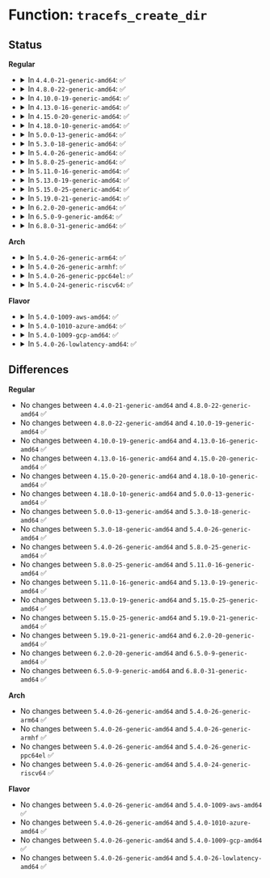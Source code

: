# Function: <code>tracefs_create_dir</code>

## Status
<b>Regular</b>
<ul>
<li>
<details>
<summary>In <code>4.4.0-21-generic-amd64</code>: ✅</summary>

```c
struct dentry * tracefs_create_dir(const char * name, struct dentry * parent)
```

```json
{
  "name": "tracefs_create_dir",
  "collision_type": "Unique Global",
  "inline_type": "No",
  "funcs": [
    {
      "addr": 18446744071582119264,
      "name": "tracefs_create_dir",
      "external": true,
      "loc": "fs/tracefs/inode.c:461",
      "file": "fs/tracefs/inode.c",
      "inline": "seen, unknown",
      "caller_inline": [],
      "caller_func": [
        "kernel/trace/trace.c:init_tracer_tracefs",
        "kernel/trace/trace.c:init_tracer_tracefs",
        "kernel/trace/trace.c:instance_mkdir",
        "kernel/trace/trace_stat.c:register_stat_tracer",
        "kernel/trace/trace_events.c:create_event_toplevel_files",
        "kernel/trace/trace_events.c:event_create_dir",
        "kernel/trace/trace_events.c:event_create_dir"
      ]
    }
  ],
  "symbols": [
    {
      "addr": 18446744071582119264,
      "name": "tracefs_create_dir",
      "section": ".text",
      "bind": "STB_GLOBAL",
      "size": 23
    }
  ]
}
```
</details>
</li>
<li>
<details>
<summary>In <code>4.8.0-22-generic-amd64</code>: ✅</summary>

```c
struct dentry * tracefs_create_dir(const char * name, struct dentry * parent)
```

```json
{
  "name": "tracefs_create_dir",
  "collision_type": "Unique Global",
  "inline_type": "No",
  "funcs": [
    {
      "addr": 18446744071582337584,
      "name": "tracefs_create_dir",
      "external": true,
      "loc": "fs/tracefs/inode.c:461",
      "file": "fs/tracefs/inode.c",
      "inline": "seen, unknown",
      "caller_inline": [],
      "caller_func": [
        "kernel/trace/trace.c:init_tracer_tracefs",
        "kernel/trace/trace.c:init_tracer_tracefs",
        "kernel/trace/trace.c:instance_mkdir",
        "kernel/trace/trace_stat.c:register_stat_tracer",
        "kernel/trace/trace_events.c:create_event_toplevel_files",
        "kernel/trace/trace_events.c:event_create_dir",
        "kernel/trace/trace_events.c:event_create_dir"
      ]
    }
  ],
  "symbols": [
    {
      "addr": 18446744071582337584,
      "name": "tracefs_create_dir",
      "section": ".text",
      "bind": "STB_GLOBAL",
      "size": 23
    }
  ]
}
```
</details>
</li>
<li>
<details>
<summary>In <code>4.10.0-19-generic-amd64</code>: ✅</summary>

```c
struct dentry * tracefs_create_dir(const char * name, struct dentry * parent)
```

```json
{
  "name": "tracefs_create_dir",
  "collision_type": "Unique Global",
  "inline_type": "No",
  "funcs": [
    {
      "addr": 18446744071582428400,
      "name": "tracefs_create_dir",
      "external": true,
      "loc": "fs/tracefs/inode.c:461",
      "file": "fs/tracefs/inode.c",
      "inline": "seen, unknown",
      "caller_inline": [],
      "caller_func": [
        "kernel/trace/trace.c:init_tracer_tracefs",
        "kernel/trace/trace.c:init_tracer_tracefs",
        "kernel/trace/trace.c:instance_mkdir",
        "kernel/trace/trace_stat.c:register_stat_tracer",
        "kernel/trace/trace_hwlat.c:init_hwlat_tracer",
        "kernel/trace/trace_events.c:create_event_toplevel_files",
        "kernel/trace/trace_events.c:event_create_dir",
        "kernel/trace/trace_events.c:event_create_dir"
      ]
    }
  ],
  "symbols": [
    {
      "addr": 18446744071582428400,
      "name": "tracefs_create_dir",
      "section": ".text",
      "bind": "STB_GLOBAL",
      "size": 23
    }
  ]
}
```
</details>
</li>
<li>
<details>
<summary>In <code>4.13.0-16-generic-amd64</code>: ✅</summary>

```c
struct dentry * tracefs_create_dir(const char * name, struct dentry * parent)
```

```json
{
  "name": "tracefs_create_dir",
  "collision_type": "Unique Global",
  "inline_type": "No",
  "funcs": [
    {
      "addr": 18446744071582511936,
      "name": "tracefs_create_dir",
      "external": true,
      "loc": "fs/tracefs/inode.c:459",
      "file": "fs/tracefs/inode.c",
      "inline": "seen, unknown",
      "caller_inline": [],
      "caller_func": [
        "kernel/trace/trace.c:init_tracer_tracefs",
        "kernel/trace/trace.c:init_tracer_tracefs",
        "kernel/trace/trace.c:instance_mkdir",
        "kernel/trace/trace_stat.c:register_stat_tracer",
        "kernel/trace/trace_hwlat.c:init_hwlat_tracer",
        "kernel/trace/trace_events.c:create_event_toplevel_files",
        "kernel/trace/trace_events.c:event_create_dir",
        "kernel/trace/trace_events.c:event_create_dir"
      ]
    }
  ],
  "symbols": [
    {
      "addr": 18446744071582511936,
      "name": "tracefs_create_dir",
      "section": ".text",
      "bind": "STB_GLOBAL",
      "size": 23
    }
  ]
}
```
</details>
</li>
<li>
<details>
<summary>In <code>4.15.0-20-generic-amd64</code>: ✅</summary>

```c
struct dentry * tracefs_create_dir(const char * name, struct dentry * parent)
```

```json
{
  "name": "tracefs_create_dir",
  "collision_type": "Unique Global",
  "inline_type": "No",
  "funcs": [
    {
      "addr": 18446744071582663552,
      "name": "tracefs_create_dir",
      "external": true,
      "loc": "fs/tracefs/inode.c:459",
      "file": "fs/tracefs/inode.c",
      "inline": "seen, unknown",
      "caller_inline": [],
      "caller_func": [
        "kernel/trace/trace.c:init_tracer_tracefs",
        "kernel/trace/trace.c:init_tracer_tracefs",
        "kernel/trace/trace.c:instance_mkdir",
        "kernel/trace/trace_stat.c:register_stat_tracer",
        "kernel/trace/trace_hwlat.c:init_hwlat_tracer",
        "kernel/trace/trace_events.c:create_event_toplevel_files",
        "kernel/trace/trace_events.c:event_create_dir",
        "kernel/trace/trace_events.c:event_create_dir"
      ]
    }
  ],
  "symbols": [
    {
      "addr": 18446744071582663552,
      "name": "tracefs_create_dir",
      "section": ".text",
      "bind": "STB_GLOBAL",
      "size": 23
    }
  ]
}
```
</details>
</li>
<li>
<details>
<summary>In <code>4.18.0-10-generic-amd64</code>: ✅</summary>

```c
struct dentry * tracefs_create_dir(const char * name, struct dentry * parent)
```

```json
{
  "name": "tracefs_create_dir",
  "collision_type": "Unique Global",
  "inline_type": "No",
  "funcs": [
    {
      "addr": 18446744071582857040,
      "name": "tracefs_create_dir",
      "external": true,
      "loc": "fs/tracefs/inode.c:459",
      "file": "fs/tracefs/inode.c",
      "inline": "seen, unknown",
      "caller_inline": [],
      "caller_func": [
        "kernel/trace/trace.c:init_tracer_tracefs",
        "kernel/trace/trace.c:init_tracer_tracefs",
        "kernel/trace/trace.c:instance_mkdir",
        "kernel/trace/trace_stat.c:register_stat_tracer",
        "kernel/trace/trace_hwlat.c:init_hwlat_tracer",
        "kernel/trace/trace_events.c:create_event_toplevel_files",
        "kernel/trace/trace_events.c:event_create_dir",
        "kernel/trace/trace_events.c:event_create_dir",
        "kernel/trace/trace_events.c:event_create_dir"
      ]
    }
  ],
  "symbols": [
    {
      "addr": 18446744071582857040,
      "name": "tracefs_create_dir",
      "section": ".text",
      "bind": "STB_GLOBAL",
      "size": 23
    }
  ]
}
```
</details>
</li>
<li>
<details>
<summary>In <code>5.0.0-13-generic-amd64</code>: ✅</summary>

```c
struct dentry * tracefs_create_dir(const char * name, struct dentry * parent)
```

```json
{
  "name": "tracefs_create_dir",
  "collision_type": "Unique Global",
  "inline_type": "No",
  "funcs": [
    {
      "addr": 18446744071582965312,
      "name": "tracefs_create_dir",
      "external": true,
      "loc": "fs/tracefs/inode.c:459",
      "file": "fs/tracefs/inode.c",
      "inline": "seen, unknown",
      "caller_inline": [],
      "caller_func": [
        "kernel/trace/trace.c:init_tracer_tracefs",
        "kernel/trace/trace.c:init_tracer_tracefs",
        "kernel/trace/trace.c:instance_mkdir",
        "kernel/trace/trace_stat.c:register_stat_tracer",
        "kernel/trace/trace_hwlat.c:init_hwlat_tracer",
        "kernel/trace/trace_events.c:create_event_toplevel_files",
        "kernel/trace/trace_events.c:event_create_dir",
        "kernel/trace/trace_events.c:event_create_dir",
        "kernel/trace/trace_events.c:event_create_dir"
      ]
    }
  ],
  "symbols": [
    {
      "addr": 18446744071582965312,
      "name": "tracefs_create_dir",
      "section": ".text",
      "bind": "STB_GLOBAL",
      "size": 23
    }
  ]
}
```
</details>
</li>
<li>
<details>
<summary>In <code>5.3.0-18-generic-amd64</code>: ✅</summary>

```c
struct dentry * tracefs_create_dir(const char * name, struct dentry * parent)
```

```json
{
  "name": "tracefs_create_dir",
  "collision_type": "Unique Global",
  "inline_type": "No",
  "funcs": [
    {
      "addr": 18446744071583146240,
      "name": "tracefs_create_dir",
      "external": true,
      "loc": "fs/tracefs/inode.c:455",
      "file": "fs/tracefs/inode.c",
      "inline": "seen, unknown",
      "caller_inline": [],
      "caller_func": [
        "kernel/trace/trace.c:init_tracer_tracefs",
        "kernel/trace/trace.c:init_tracer_tracefs",
        "kernel/trace/trace.c:trace_array_create",
        "kernel/trace/trace_stat.c:register_stat_tracer",
        "kernel/trace/trace_hwlat.c:init_hwlat_tracer",
        "kernel/trace/trace_events.c:create_event_toplevel_files",
        "kernel/trace/trace_events.c:event_create_dir",
        "kernel/trace/trace_events.c:event_create_dir",
        "kernel/trace/trace_events.c:event_create_dir"
      ]
    }
  ],
  "symbols": [
    {
      "addr": 18446744071583146240,
      "name": "tracefs_create_dir",
      "section": ".text",
      "bind": "STB_GLOBAL",
      "size": 23
    }
  ]
}
```
</details>
</li>
<li>
<details>
<summary>In <code>5.4.0-26-generic-amd64</code>: ✅</summary>

```c
struct dentry * tracefs_create_dir(const char * name, struct dentry * parent)
```

```json
{
  "name": "tracefs_create_dir",
  "collision_type": "Unique Global",
  "inline_type": "No",
  "funcs": [
    {
      "addr": 18446744071583252336,
      "name": "tracefs_create_dir",
      "external": true,
      "loc": "fs/tracefs/inode.c:459",
      "file": "fs/tracefs/inode.c",
      "inline": "seen, unknown",
      "caller_inline": [],
      "caller_func": [
        "kernel/trace/trace.c:init_tracer_tracefs",
        "kernel/trace/trace.c:init_tracer_tracefs",
        "kernel/trace/trace.c:trace_array_create",
        "kernel/trace/trace_stat.c:register_stat_tracer",
        "kernel/trace/trace_hwlat.c:init_hwlat_tracer",
        "kernel/trace/trace_events.c:create_event_toplevel_files",
        "kernel/trace/trace_events.c:event_create_dir",
        "kernel/trace/trace_events.c:event_create_dir",
        "kernel/trace/trace_events.c:event_create_dir"
      ]
    }
  ],
  "symbols": [
    {
      "addr": 18446744071583252336,
      "name": "tracefs_create_dir",
      "section": ".text",
      "bind": "STB_GLOBAL",
      "size": 23
    }
  ]
}
```
</details>
</li>
<li>
<details>
<summary>In <code>5.8.0-25-generic-amd64</code>: ✅</summary>

```c
struct dentry * tracefs_create_dir(const char * name, struct dentry * parent)
```

```json
{
  "name": "tracefs_create_dir",
  "collision_type": "Unique Global",
  "inline_type": "No",
  "funcs": [
    {
      "addr": 18446744071583579456,
      "name": "tracefs_create_dir",
      "external": true,
      "loc": "fs/tracefs/inode.c:462",
      "file": "fs/tracefs/inode.c",
      "inline": "seen, unknown",
      "caller_inline": [],
      "caller_func": [
        "kernel/trace/trace.c:trace_array_create",
        "kernel/trace/trace.c:tracing_init_tracefs_percpu",
        "kernel/trace/trace.c:tracing_init_tracefs_percpu",
        "kernel/trace/trace_stat.c:register_stat_tracer",
        "kernel/trace/trace_events.c:create_event_toplevel_files",
        "kernel/trace/trace_events.c:event_create_dir",
        "kernel/trace/trace_events.c:event_subsystem_dir",
        "kernel/trace/trace_events.c:event_subsystem_dir"
      ]
    }
  ],
  "symbols": [
    {
      "addr": 18446744071583579456,
      "name": "tracefs_create_dir",
      "section": ".text",
      "bind": "STB_GLOBAL",
      "size": 23
    }
  ]
}
```
</details>
</li>
<li>
<details>
<summary>In <code>5.11.0-16-generic-amd64</code>: ✅</summary>

```c
struct dentry * tracefs_create_dir(const char * name, struct dentry * parent)
```

```json
{
  "name": "tracefs_create_dir",
  "collision_type": "Unique Global",
  "inline_type": "No",
  "funcs": [
    {
      "addr": 18446744071583699856,
      "name": "tracefs_create_dir",
      "external": true,
      "loc": "fs/tracefs/inode.c:462",
      "file": "fs/tracefs/inode.c",
      "inline": "seen, unknown",
      "caller_inline": [],
      "caller_func": [
        "kernel/trace/trace.c:trace_array_create_dir",
        "kernel/trace/trace.c:tracing_init_tracefs_percpu",
        "kernel/trace/trace.c:tracing_init_tracefs_percpu",
        "kernel/trace/trace_stat.c:register_stat_tracer",
        "kernel/trace/trace_events.c:create_event_toplevel_files",
        "kernel/trace/trace_events.c:event_create_dir",
        "kernel/trace/trace_events.c:event_subsystem_dir",
        "kernel/trace/trace_events.c:event_subsystem_dir"
      ]
    }
  ],
  "symbols": [
    {
      "addr": 18446744071583699856,
      "name": "tracefs_create_dir",
      "section": ".text",
      "bind": "STB_GLOBAL",
      "size": 23
    }
  ]
}
```
</details>
</li>
<li>
<details>
<summary>In <code>5.13.0-19-generic-amd64</code>: ✅</summary>

```c
struct dentry * tracefs_create_dir(const char * name, struct dentry * parent)
```

```json
{
  "name": "tracefs_create_dir",
  "collision_type": "Unique Global",
  "inline_type": "No",
  "funcs": [
    {
      "addr": 18446744071583724736,
      "name": "tracefs_create_dir",
      "external": true,
      "loc": "fs/tracefs/inode.c:464",
      "file": "fs/tracefs/inode.c",
      "inline": "seen, unknown",
      "caller_inline": [],
      "caller_func": [
        "kernel/trace/trace.c:tracing_init_tracefs_percpu",
        "kernel/trace/trace.c:tracing_init_tracefs_percpu",
        "kernel/trace/trace_stat.c:register_stat_tracer",
        "kernel/trace/trace_hwlat.c:init_hwlat_tracer",
        "kernel/trace/trace_events.c:create_event_toplevel_files",
        "kernel/trace/trace_events.c:event_create_dir",
        "kernel/trace/trace_events.c:event_subsystem_dir",
        "kernel/trace/trace_events.c:event_subsystem_dir"
      ]
    }
  ],
  "symbols": [
    {
      "addr": 18446744071583724736,
      "name": "tracefs_create_dir",
      "section": ".text",
      "bind": "STB_GLOBAL",
      "size": 23
    }
  ]
}
```
</details>
</li>
<li>
<details>
<summary>In <code>5.15.0-25-generic-amd64</code>: ✅</summary>

```c
struct dentry * tracefs_create_dir(const char * name, struct dentry * parent)
```

```json
{
  "name": "tracefs_create_dir",
  "collision_type": "Unique Global",
  "inline_type": "No",
  "funcs": [
    {
      "addr": 18446744071584085936,
      "name": "tracefs_create_dir",
      "external": true,
      "loc": "fs/tracefs/inode.c:542",
      "file": "fs/tracefs/inode.c",
      "inline": "seen, unknown",
      "caller_inline": [],
      "caller_func": [
        "kernel/trace/trace.c:init_tracer_tracefs",
        "kernel/trace/trace.c:init_tracer_tracefs",
        "kernel/trace/trace_stat.c:register_stat_tracer",
        "kernel/trace/trace_hwlat.c:init_hwlat_tracer",
        "kernel/trace/trace_events.c:create_event_toplevel_files",
        "kernel/trace/trace_events.c:event_create_dir",
        "kernel/trace/trace_events.c:event_subsystem_dir",
        "kernel/trace/trace_events.c:event_subsystem_dir"
      ]
    }
  ],
  "symbols": [
    {
      "addr": 18446744071584085936,
      "name": "tracefs_create_dir",
      "section": ".text",
      "bind": "STB_GLOBAL",
      "size": 23
    }
  ]
}
```
</details>
</li>
<li>
<details>
<summary>In <code>5.19.0-21-generic-amd64</code>: ✅</summary>

```c
struct dentry * tracefs_create_dir(const char * name, struct dentry * parent)
```

```json
{
  "name": "tracefs_create_dir",
  "collision_type": "Unique Global",
  "inline_type": "No",
  "funcs": [
    {
      "addr": 18446744071584679968,
      "name": "tracefs_create_dir",
      "external": true,
      "loc": "fs/tracefs/inode.c:542",
      "file": "fs/tracefs/inode.c",
      "inline": "seen, unknown",
      "caller_inline": [],
      "caller_func": [
        "kernel/trace/trace.c:init_tracer_tracefs",
        "kernel/trace/trace.c:init_tracer_tracefs",
        "kernel/trace/trace_stat.c:register_stat_tracer",
        "kernel/trace/trace_hwlat.c:init_hwlat_tracer",
        "kernel/trace/trace_events.c:create_event_toplevel_files",
        "kernel/trace/trace_events.c:event_create_dir",
        "kernel/trace/trace_events.c:event_subsystem_dir"
      ]
    }
  ],
  "symbols": [
    {
      "addr": 18446744071584679968,
      "name": "tracefs_create_dir",
      "section": ".text",
      "bind": "STB_GLOBAL",
      "size": 33
    }
  ]
}
```
</details>
</li>
<li>
<details>
<summary>In <code>6.2.0-20-generic-amd64</code>: ✅</summary>

```c
struct dentry * tracefs_create_dir(const char * name, struct dentry * parent)
```

```json
{
  "name": "tracefs_create_dir",
  "collision_type": "Unique Global",
  "inline_type": "No",
  "funcs": [
    {
      "addr": 18446744071585365184,
      "name": "tracefs_create_dir",
      "external": true,
      "loc": "fs/tracefs/inode.c:557",
      "file": "fs/tracefs/inode.c",
      "inline": "seen, unknown",
      "caller_inline": [],
      "caller_func": [
        "kernel/trace/trace.c:init_tracer_tracefs",
        "kernel/trace/trace.c:init_tracer_tracefs",
        "kernel/trace/trace_stat.c:register_stat_tracer",
        "kernel/trace/trace_hwlat.c:init_hwlat_tracer",
        "kernel/trace/trace_events.c:create_event_toplevel_files",
        "kernel/trace/trace_events.c:event_create_dir",
        "kernel/trace/trace_events.c:event_subsystem_dir",
        "kernel/trace/rv/rv.c:rv_init_interface",
        "kernel/trace/rv/rv.c:rv_init_interface",
        "kernel/trace/rv/rv.c:rv_register_monitor"
      ]
    }
  ],
  "symbols": [
    {
      "addr": 18446744071585365184,
      "name": "tracefs_create_dir",
      "section": ".text",
      "bind": "STB_GLOBAL",
      "size": 33
    }
  ]
}
```
</details>
</li>
<li>
<details>
<summary>In <code>6.5.0-9-generic-amd64</code>: ✅</summary>

```c
struct dentry * tracefs_create_dir(const char * name, struct dentry * parent)
```

```json
{
  "name": "tracefs_create_dir",
  "collision_type": "Unique Global",
  "inline_type": "No",
  "funcs": [
    {
      "addr": 18446744071585595584,
      "name": "tracefs_create_dir",
      "external": true,
      "loc": "fs/tracefs/inode.c:557",
      "file": "fs/tracefs/inode.c",
      "inline": "seen, unknown",
      "caller_inline": [],
      "caller_func": [
        "kernel/trace/trace.c:init_tracer_tracefs",
        "kernel/trace/trace.c:init_tracer_tracefs",
        "kernel/trace/trace_stat.c:register_stat_tracer",
        "kernel/trace/trace_hwlat.c:init_hwlat_tracer",
        "kernel/trace/trace_events.c:create_event_toplevel_files",
        "kernel/trace/trace_events.c:event_create_dir",
        "kernel/trace/trace_events.c:event_subsystem_dir",
        "kernel/trace/rv/rv.c:rv_init_interface",
        "kernel/trace/rv/rv.c:rv_init_interface",
        "kernel/trace/rv/rv.c:rv_register_monitor"
      ]
    }
  ],
  "symbols": [
    {
      "addr": 18446744071585595584,
      "name": "tracefs_create_dir",
      "section": ".text",
      "bind": "STB_GLOBAL",
      "size": 33
    }
  ]
}
```
</details>
</li>
<li>
<details>
<summary>In <code>6.8.0-31-generic-amd64</code>: ✅</summary>

```c
struct dentry * tracefs_create_dir(const char * name, struct dentry * parent)
```

```json
{
  "name": "tracefs_create_dir",
  "collision_type": "Unique Global",
  "inline_type": "No",
  "funcs": [
    {
      "addr": 18446744071585836560,
      "name": "tracefs_create_dir",
      "external": true,
      "loc": "fs/tracefs/inode.c:639",
      "file": "fs/tracefs/inode.c",
      "inline": "seen, unknown",
      "caller_inline": [],
      "caller_func": [
        "kernel/trace/trace.c:init_tracer_tracefs",
        "kernel/trace/trace.c:init_tracer_tracefs",
        "kernel/trace/trace_stat.c:register_stat_tracer",
        "kernel/trace/trace_hwlat.c:init_hwlat_tracer",
        "kernel/trace/rv/rv.c:rv_init_interface",
        "kernel/trace/rv/rv.c:rv_init_interface",
        "kernel/trace/rv/rv.c:rv_register_monitor"
      ]
    }
  ],
  "symbols": [
    {
      "addr": 18446744071585836560,
      "name": "tracefs_create_dir",
      "section": ".text",
      "bind": "STB_GLOBAL",
      "size": 69
    }
  ]
}
```
</details>
</li>
</ul>
<b>Arch</b>
<ul>
<li>
<details>
<summary>In <code>5.4.0-26-generic-arm64</code>: ✅</summary>

```c
struct dentry * tracefs_create_dir(const char * name, struct dentry * parent)
```

```json
{
  "name": "tracefs_create_dir",
  "collision_type": "Unique Global",
  "inline_type": "No",
  "funcs": [
    {
      "addr": 18446603336494979616,
      "name": "tracefs_create_dir",
      "external": true,
      "loc": "fs/tracefs/inode.c:459",
      "file": "fs/tracefs/inode.c",
      "inline": "seen, unknown",
      "caller_inline": [],
      "caller_func": [
        "kernel/trace/trace.c:init_tracer_tracefs",
        "kernel/trace/trace.c:init_tracer_tracefs",
        "kernel/trace/trace.c:trace_array_create",
        "kernel/trace/trace_stat.c:register_stat_tracer",
        "kernel/trace/trace_hwlat.c:init_hwlat_tracer",
        "kernel/trace/trace_events.c:create_event_toplevel_files",
        "kernel/trace/trace_events.c:event_create_dir",
        "kernel/trace/trace_events.c:event_create_dir",
        "kernel/trace/trace_events.c:event_create_dir"
      ]
    }
  ],
  "symbols": [
    {
      "addr": 18446603336494979616,
      "name": "tracefs_create_dir",
      "section": ".text",
      "bind": "STB_GLOBAL",
      "size": 60
    }
  ]
}
```
</details>
</li>
<li>
<details>
<summary>In <code>5.4.0-26-generic-armhf</code>: ✅</summary>

```c
struct dentry * tracefs_create_dir(const char * name, struct dentry * parent)
```

```json
{
  "name": "tracefs_create_dir",
  "collision_type": "Unique Global",
  "inline_type": "No",
  "funcs": [
    {
      "addr": 3228385584,
      "name": "tracefs_create_dir",
      "external": true,
      "loc": "fs/tracefs/inode.c:459",
      "file": "fs/tracefs/inode.c",
      "inline": "seen, unknown",
      "caller_inline": [],
      "caller_func": [
        "kernel/trace/trace.c:init_tracer_tracefs",
        "kernel/trace/trace.c:init_tracer_tracefs",
        "kernel/trace/trace.c:trace_array_create",
        "kernel/trace/trace_stat.c:register_stat_tracer",
        "kernel/trace/trace_hwlat.c:init_hwlat_tracer",
        "kernel/trace/trace_events.c:create_event_toplevel_files",
        "kernel/trace/trace_events.c:event_create_dir",
        "kernel/trace/trace_events.c:event_create_dir",
        "kernel/trace/trace_events.c:event_create_dir"
      ]
    }
  ],
  "symbols": [
    {
      "addr": 3228385584,
      "name": "tracefs_create_dir",
      "section": ".text",
      "bind": "STB_GLOBAL",
      "size": 36
    }
  ]
}
```
</details>
</li>
<li>
<details>
<summary>In <code>5.4.0-26-generic-ppc64el</code>: ✅</summary>

```c
struct dentry * tracefs_create_dir(const char * name, struct dentry * parent)
```

```json
{
  "name": "tracefs_create_dir",
  "collision_type": "Unique Global",
  "inline_type": "No",
  "funcs": [
    {
      "addr": 13835058055288861024,
      "name": "tracefs_create_dir",
      "external": true,
      "loc": "fs/tracefs/inode.c:459",
      "file": "fs/tracefs/inode.c",
      "inline": "seen, unknown",
      "caller_inline": [],
      "caller_func": [
        "kernel/trace/trace.c:init_tracer_tracefs",
        "kernel/trace/trace.c:init_tracer_tracefs",
        "kernel/trace/trace.c:trace_array_create",
        "kernel/trace/trace_stat.c:register_stat_tracer",
        "kernel/trace/trace_hwlat.c:init_hwlat_tracer",
        "kernel/trace/trace_events.c:create_event_toplevel_files",
        "kernel/trace/trace_events.c:event_create_dir",
        "kernel/trace/trace_events.c:event_create_dir"
      ]
    }
  ],
  "symbols": [
    {
      "addr": 13835058055288861024,
      "name": "tracefs_create_dir",
      "section": ".text",
      "bind": "STB_GLOBAL",
      "size": 28
    }
  ]
}
```
</details>
</li>
<li>
<details>
<summary>In <code>5.4.0-24-generic-riscv64</code>: ✅</summary>

```c
struct dentry * tracefs_create_dir(const char * name, struct dentry * parent)
```

```json
{
  "name": "tracefs_create_dir",
  "collision_type": "Unique Global",
  "inline_type": "No",
  "funcs": [
    {
      "addr": 18446743936274279650,
      "name": "tracefs_create_dir",
      "external": true,
      "loc": "fs/tracefs/inode.c:459",
      "file": "fs/tracefs/inode.c",
      "inline": "seen, unknown",
      "caller_inline": [],
      "caller_func": [
        "kernel/trace/trace.c:init_tracer_tracefs",
        "kernel/trace/trace.c:init_tracer_tracefs",
        "kernel/trace/trace.c:trace_array_create",
        "kernel/trace/trace_stat.c:register_stat_tracer",
        "kernel/trace/trace_hwlat.c:init_hwlat_tracer",
        "kernel/trace/trace_events.c:create_event_toplevel_files",
        "kernel/trace/trace_events.c:event_create_dir",
        "kernel/trace/trace_events.c:event_create_dir"
      ]
    }
  ],
  "symbols": [
    {
      "addr": 18446743936274279650,
      "name": "tracefs_create_dir",
      "section": ".text",
      "bind": "STB_GLOBAL",
      "size": 58
    }
  ]
}
```
</details>
</li>
</ul>
<b>Flavor</b>
<ul>
<li>
<details>
<summary>In <code>5.4.0-1009-aws-amd64</code>: ✅</summary>

```c
struct dentry * tracefs_create_dir(const char * name, struct dentry * parent)
```

```json
{
  "name": "tracefs_create_dir",
  "collision_type": "Unique Global",
  "inline_type": "No",
  "funcs": [
    {
      "addr": 18446744071583221072,
      "name": "tracefs_create_dir",
      "external": true,
      "loc": "fs/tracefs/inode.c:459",
      "file": "fs/tracefs/inode.c",
      "inline": "seen, unknown",
      "caller_inline": [],
      "caller_func": [
        "kernel/trace/trace.c:init_tracer_tracefs",
        "kernel/trace/trace.c:init_tracer_tracefs",
        "kernel/trace/trace.c:trace_array_create",
        "kernel/trace/trace_stat.c:register_stat_tracer",
        "kernel/trace/trace_hwlat.c:init_hwlat_tracer",
        "kernel/trace/trace_events.c:create_event_toplevel_files",
        "kernel/trace/trace_events.c:event_create_dir",
        "kernel/trace/trace_events.c:event_create_dir",
        "kernel/trace/trace_events.c:event_create_dir"
      ]
    }
  ],
  "symbols": [
    {
      "addr": 18446744071583221072,
      "name": "tracefs_create_dir",
      "section": ".text",
      "bind": "STB_GLOBAL",
      "size": 23
    }
  ]
}
```
</details>
</li>
<li>
<details>
<summary>In <code>5.4.0-1010-azure-amd64</code>: ✅</summary>

```c
struct dentry * tracefs_create_dir(const char * name, struct dentry * parent)
```

```json
{
  "name": "tracefs_create_dir",
  "collision_type": "Unique Global",
  "inline_type": "No",
  "funcs": [
    {
      "addr": 18446744071583158224,
      "name": "tracefs_create_dir",
      "external": true,
      "loc": "fs/tracefs/inode.c:459",
      "file": "fs/tracefs/inode.c",
      "inline": "seen, unknown",
      "caller_inline": [],
      "caller_func": [
        "kernel/trace/trace.c:init_tracer_tracefs",
        "kernel/trace/trace.c:init_tracer_tracefs",
        "kernel/trace/trace.c:trace_array_create",
        "kernel/trace/trace_stat.c:register_stat_tracer",
        "kernel/trace/trace_hwlat.c:init_hwlat_tracer",
        "kernel/trace/trace_events.c:create_event_toplevel_files",
        "kernel/trace/trace_events.c:event_create_dir",
        "kernel/trace/trace_events.c:event_create_dir",
        "kernel/trace/trace_events.c:event_create_dir"
      ]
    }
  ],
  "symbols": [
    {
      "addr": 18446744071583158224,
      "name": "tracefs_create_dir",
      "section": ".text",
      "bind": "STB_GLOBAL",
      "size": 23
    }
  ]
}
```
</details>
</li>
<li>
<details>
<summary>In <code>5.4.0-1009-gcp-amd64</code>: ✅</summary>

```c
struct dentry * tracefs_create_dir(const char * name, struct dentry * parent)
```

```json
{
  "name": "tracefs_create_dir",
  "collision_type": "Unique Global",
  "inline_type": "No",
  "funcs": [
    {
      "addr": 18446744071583205104,
      "name": "tracefs_create_dir",
      "external": true,
      "loc": "fs/tracefs/inode.c:459",
      "file": "fs/tracefs/inode.c",
      "inline": "seen, unknown",
      "caller_inline": [],
      "caller_func": [
        "kernel/trace/trace.c:init_tracer_tracefs",
        "kernel/trace/trace.c:init_tracer_tracefs",
        "kernel/trace/trace.c:trace_array_create",
        "kernel/trace/trace_stat.c:register_stat_tracer",
        "kernel/trace/trace_hwlat.c:init_hwlat_tracer",
        "kernel/trace/trace_events.c:create_event_toplevel_files",
        "kernel/trace/trace_events.c:event_create_dir",
        "kernel/trace/trace_events.c:event_create_dir",
        "kernel/trace/trace_events.c:event_create_dir"
      ]
    }
  ],
  "symbols": [
    {
      "addr": 18446744071583205104,
      "name": "tracefs_create_dir",
      "section": ".text",
      "bind": "STB_GLOBAL",
      "size": 23
    }
  ]
}
```
</details>
</li>
<li>
<details>
<summary>In <code>5.4.0-26-lowlatency-amd64</code>: ✅</summary>

```c
struct dentry * tracefs_create_dir(const char * name, struct dentry * parent)
```

```json
{
  "name": "tracefs_create_dir",
  "collision_type": "Unique Global",
  "inline_type": "No",
  "funcs": [
    {
      "addr": 18446744071583298992,
      "name": "tracefs_create_dir",
      "external": true,
      "loc": "fs/tracefs/inode.c:459",
      "file": "fs/tracefs/inode.c",
      "inline": "seen, unknown",
      "caller_inline": [],
      "caller_func": [
        "kernel/trace/trace.c:init_tracer_tracefs",
        "kernel/trace/trace.c:init_tracer_tracefs",
        "kernel/trace/trace.c:trace_array_create",
        "kernel/trace/trace_stat.c:register_stat_tracer",
        "kernel/trace/trace_hwlat.c:init_hwlat_tracer",
        "kernel/trace/trace_events.c:create_event_toplevel_files",
        "kernel/trace/trace_events.c:event_create_dir",
        "kernel/trace/trace_events.c:event_create_dir",
        "kernel/trace/trace_events.c:event_create_dir"
      ]
    }
  ],
  "symbols": [
    {
      "addr": 18446744071583298992,
      "name": "tracefs_create_dir",
      "section": ".text",
      "bind": "STB_GLOBAL",
      "size": 23
    }
  ]
}
```
</details>
</li>
</ul>

## Differences
<b>Regular</b>
<ul>
<li>
No changes between <code>4.4.0-21-generic-amd64</code> and <code>4.8.0-22-generic-amd64</code> ✅
</li>
<li>
No changes between <code>4.8.0-22-generic-amd64</code> and <code>4.10.0-19-generic-amd64</code> ✅
</li>
<li>
No changes between <code>4.10.0-19-generic-amd64</code> and <code>4.13.0-16-generic-amd64</code> ✅
</li>
<li>
No changes between <code>4.13.0-16-generic-amd64</code> and <code>4.15.0-20-generic-amd64</code> ✅
</li>
<li>
No changes between <code>4.15.0-20-generic-amd64</code> and <code>4.18.0-10-generic-amd64</code> ✅
</li>
<li>
No changes between <code>4.18.0-10-generic-amd64</code> and <code>5.0.0-13-generic-amd64</code> ✅
</li>
<li>
No changes between <code>5.0.0-13-generic-amd64</code> and <code>5.3.0-18-generic-amd64</code> ✅
</li>
<li>
No changes between <code>5.3.0-18-generic-amd64</code> and <code>5.4.0-26-generic-amd64</code> ✅
</li>
<li>
No changes between <code>5.4.0-26-generic-amd64</code> and <code>5.8.0-25-generic-amd64</code> ✅
</li>
<li>
No changes between <code>5.8.0-25-generic-amd64</code> and <code>5.11.0-16-generic-amd64</code> ✅
</li>
<li>
No changes between <code>5.11.0-16-generic-amd64</code> and <code>5.13.0-19-generic-amd64</code> ✅
</li>
<li>
No changes between <code>5.13.0-19-generic-amd64</code> and <code>5.15.0-25-generic-amd64</code> ✅
</li>
<li>
No changes between <code>5.15.0-25-generic-amd64</code> and <code>5.19.0-21-generic-amd64</code> ✅
</li>
<li>
No changes between <code>5.19.0-21-generic-amd64</code> and <code>6.2.0-20-generic-amd64</code> ✅
</li>
<li>
No changes between <code>6.2.0-20-generic-amd64</code> and <code>6.5.0-9-generic-amd64</code> ✅
</li>
<li>
No changes between <code>6.5.0-9-generic-amd64</code> and <code>6.8.0-31-generic-amd64</code> ✅
</li>
</ul>
<b>Arch</b>
<ul>
<li>
No changes between <code>5.4.0-26-generic-amd64</code> and <code>5.4.0-26-generic-arm64</code> ✅
</li>
<li>
No changes between <code>5.4.0-26-generic-amd64</code> and <code>5.4.0-26-generic-armhf</code> ✅
</li>
<li>
No changes between <code>5.4.0-26-generic-amd64</code> and <code>5.4.0-26-generic-ppc64el</code> ✅
</li>
<li>
No changes between <code>5.4.0-26-generic-amd64</code> and <code>5.4.0-24-generic-riscv64</code> ✅
</li>
</ul>
<b>Flavor</b>
<ul>
<li>
No changes between <code>5.4.0-26-generic-amd64</code> and <code>5.4.0-1009-aws-amd64</code> ✅
</li>
<li>
No changes between <code>5.4.0-26-generic-amd64</code> and <code>5.4.0-1010-azure-amd64</code> ✅
</li>
<li>
No changes between <code>5.4.0-26-generic-amd64</code> and <code>5.4.0-1009-gcp-amd64</code> ✅
</li>
<li>
No changes between <code>5.4.0-26-generic-amd64</code> and <code>5.4.0-26-lowlatency-amd64</code> ✅
</li>
</ul>
